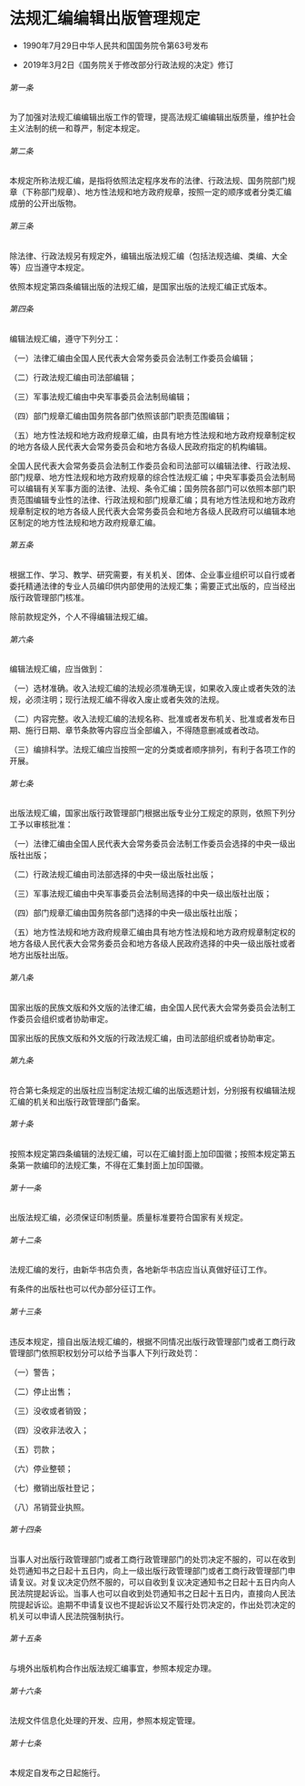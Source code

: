 # 法规汇编编辑出版管理规定

- 1990年7月29日中华人民共和国国务院令第63号发布

- 2019年3月2日《国务院关于修改部分行政法规的决定》修订

<!-- INFO END -->

###### 第一条

为了加强对法规汇编编辑出版工作的管理，提高法规汇编编辑出版质量，维护社会主义法制的统一和尊严，制定本规定。

###### 第二条

本规定所称法规汇编，是指将依照法定程序发布的法律、行政法规、国务院部门规章（下称部门规章）、地方性法规和地方政府规章，按照一定的顺序或者分类汇编成册的公开出版物。

###### 第三条

除法律、行政法规另有规定外，编辑出版法规汇编（包括法规选编、类编、大全等）应当遵守本规定。

依照本规定第四条编辑出版的法规汇编，是国家出版的法规汇编正式版本。

###### 第四条

编辑法规汇编，遵守下列分工：

（一）法律汇编由全国人民代表大会常务委员会法制工作委员会编辑；

（二）行政法规汇编由司法部编辑；

（三）军事法规汇编由中央军事委员会法制局编辑；

（四）部门规章汇编由国务院各部门依照该部门职责范围编辑；

（五）地方性法规和地方政府规章汇编，由具有地方性法规和地方政府规章制定权的地方各级人民代表大会常务委员会和地方各级人民政府指定的机构编辑。

全国人民代表大会常务委员会法制工作委员会和司法部可以编辑法律、行政法规、部门规章、地方性法规和地方政府规章的综合性法规汇编；中央军事委员会法制局可以编辑有关军事方面的法律、法规、条令汇编；国务院各部门可以依照本部门职责范围编辑专业性的法律、行政法规和部门规章汇编；具有地方性法规和地方政府规章制定权的地方各级人民代表大会常务委员会和地方各级人民政府可以编辑本地区制定的地方性法规和地方政府规章汇编。

###### 第五条

根据工作、学习、教学、研究需要，有关机关、团体、企业事业组织可以自行或者委托精通法律的专业人员编印供内部使用的法规汇集；需要正式出版的，应当经出版行政管理部门核准。

除前款规定外，个人不得编辑法规汇编。

###### 第六条

编辑法规汇编，应当做到：

（一）选材准确。收入法规汇编的法规必须准确无误，如果收入废止或者失效的法规，必须注明；现行法规汇编不得收入废止或者失效的法规。

（二）内容完整。收入法规汇编的法规名称、批准或者发布机关、批准或者发布日期、施行日期、章节条款等内容应当全部编入，不得随意删减或者改动。

（三）编排科学。法规汇编应当按照一定的分类或者顺序排列，有利于各项工作的开展。

###### 第七条

出版法规汇编，国家出版行政管理部门根据出版专业分工规定的原则，依照下列分工予以审核批准：

（一）法律汇编由全国人民代表大会常务委员会法制工作委员会选择的中央一级出版社出版；

（二）行政法规汇编由司法部选择的中央一级出版社出版；

（三）军事法规汇编由中央军事委员会法制局选择的中央一级出版社出版；

（四）部门规章汇编由国务院各部门选择的中央一级出版社出版；

（五）地方性法规和地方政府规章汇编由具有地方性法规和地方政府规章制定权的地方各级人民代表大会常务委员会和地方各级人民政府选择的中央一级出版社或者地方出版社出版。

###### 第八条

国家出版的民族文版和外文版的法律汇编，由全国人民代表大会常务委员会法制工作委员会组织或者协助审定。

国家出版的民族文版和外文版的行政法规汇编，由司法部组织或者协助审定。

###### 第九条

符合第七条规定的出版社应当制定法规汇编的出版选题计划，分别报有权编辑法规汇编的机关和出版行政管理部门备案。

###### 第十条

按照本规定第四条编辑的法规汇编，可以在汇编封面上加印国徽；按照本规定第五条第一款编印的法规汇集，不得在汇集封面上加印国徽。

###### 第十一条

出版法规汇编，必须保证印制质量。质量标准要符合国家有关规定。

###### 第十二条

法规汇编的发行，由新华书店负责，各地新华书店应当认真做好征订工作。

有条件的出版社也可以代办部分征订工作。

###### 第十三条

违反本规定，擅自出版法规汇编的，根据不同情况出版行政管理部门或者工商行政管理部门依照职权划分可以给予当事人下列行政处罚：

（一）警告；

（二）停止出售；

（三）没收或者销毁；

（四）没收非法收入；

（五）罚款；

（六）停业整顿；

（七）撤销出版社登记；

（八）吊销营业执照。

###### 第十四条

当事人对出版行政管理部门或者工商行政管理部门的处罚决定不服的，可以在收到处罚通知书之日起十五日内，向上一级出版行政管理部门或者工商行政管理部门申请复议。对复议决定仍然不服的，可以自收到复议决定通知书之日起十五日内向人民法院提起诉讼。当事人也可以自收到处罚通知书之日起十五日内，直接向人民法院提起诉讼。逾期不申请复议也不提起诉讼又不履行处罚决定的，作出处罚决定的机关可以申请人民法院强制执行。

###### 第十五条

与境外出版机构合作出版法规汇编事宜，参照本规定办理。

###### 第十六条

法规文件信息化处理的开发、应用，参照本规定管理。

###### 第十七条

本规定自发布之日起施行。
